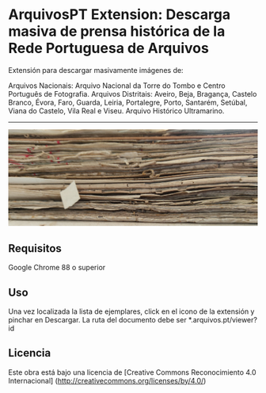 # ArquivosPT Extension: Descarga masiva de prensa histórica de la Rede Portuguesa de Arquivos

Extensión para descargar masivamente imágenes de:

Arquivos Nacionais: Arquivo Nacional da Torre do Tombo e Centro Português de Fotografia.
Arquivos Distritais: Aveiro, Beja, Bragança, Castelo Branco, Évora, Faro, Guarda, Leiria, Portalegre, Porto, Santarém, Setúbal, Viana do Castelo, Vila Real e Viseu.
Arquivo Histórico Ultramarino.
<hr>

![Alt text](img/legajo.jpg "Legajo decorativo")
## Requisitos

Google Chrome 88 o superior

## Uso

Una vez localizada la lista de ejemplares, click en el icono de la extensión y pinchar en Descargar. La ruta del documento debe ser *.arquivos.pt/viewer?id 


## Licencia

Este obra está bajo una licencia de [Creative Commons Reconocimiento 4.0 Internacional] (http://creativecommons.org/licenses/by/4.0/)
